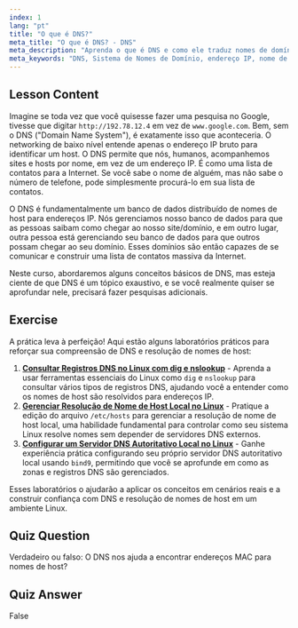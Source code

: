 ```yaml
---
index: 1
lang: "pt"
title: "O que é DNS?"
meta_title: "O que é DNS? - DNS"
meta_description: "Aprenda o que é DNS e como ele traduz nomes de domínio para endereços IP. Entenda este conceito central da internet com nosso guia Linux para iniciantes."
meta_keywords: "DNS, Sistema de Nomes de Domínio, endereço IP, nome de host, rede Linux, iniciante, tutorial, guia"
---
```


## Lesson Content

Imagine se toda vez que você quisesse fazer uma pesquisa no Google, tivesse que digitar `http://192.78.12.4` em vez de `www.google.com`. Bem, sem o DNS ("Domain Name System"), é exatamente isso que aconteceria. O networking de baixo nível entende apenas o endereço IP bruto para identificar um host. O DNS permite que nós, humanos, acompanhemos sites e hosts por nome, em vez de um endereço IP. É como uma lista de contatos para a Internet. Se você sabe o nome de alguém, mas não sabe o número de telefone, pode simplesmente procurá-lo em sua lista de contatos.

O DNS é fundamentalmente um banco de dados distribuído de nomes de host para endereços IP. Nós gerenciamos nosso banco de dados para que as pessoas saibam como chegar ao nosso site/domínio, e em outro lugar, outra pessoa está gerenciando seu banco de dados para que outros possam chegar ao seu domínio. Esses domínios são então capazes de se comunicar e construir uma lista de contatos massiva da Internet.

Neste curso, abordaremos alguns conceitos básicos de DNS, mas esteja ciente de que DNS é um tópico exaustivo, e se você realmente quiser se aprofundar nele, precisará fazer pesquisas adicionais.

## Exercise

A prática leva à perfeição! Aqui estão alguns laboratórios práticos para reforçar sua compreensão de DNS e resolução de nomes de host:

1. **[Consultar Registros DNS no Linux com dig e nslookup](https://labex.io/pt/labs/comptia-query-dns-records-in-linux-with-dig-and-nslookup-592796)** - Aprenda a usar ferramentas essenciais do Linux como `dig` e `nslookup` para consultar vários tipos de registros DNS, ajudando você a entender como os nomes de host são resolvidos para endereços IP.
2. **[Gerenciar Resolução de Nome de Host Local no Linux](https://labex.io/pt/labs/comptia-manage-local-hostname-resolution-in-linux-592792)** - Pratique a edição do arquivo `/etc/hosts` para gerenciar a resolução de nome de host local, uma habilidade fundamental para controlar como seu sistema Linux resolve nomes sem depender de servidores DNS externos.
3. **[Configurar um Servidor DNS Autoritativo Local no Linux](https://labex.io/pt/labs/comptia-set-up-a-local-authoritative-dns-server-on-linux-592803)** - Ganhe experiência prática configurando seu próprio servidor DNS autoritativo local usando `bind9`, permitindo que você se aprofunde em como as zonas e registros DNS são gerenciados.

Esses laboratórios o ajudarão a aplicar os conceitos em cenários reais e a construir confiança com DNS e resolução de nomes de host em um ambiente Linux.

## Quiz Question

Verdadeiro ou falso: O DNS nos ajuda a encontrar endereços MAC para nomes de host?

## Quiz Answer

False
